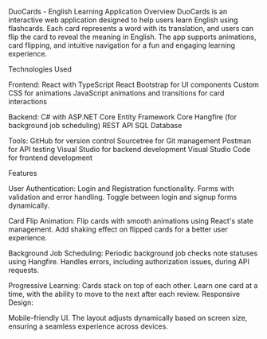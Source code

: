 DuoCards - English Learning Application
Overview
DuoCards is an interactive web application designed to help users learn English using flashcards. Each card represents a word with its translation, and users can flip the card to reveal the meaning in English. The app supports animations, card flipping, and intuitive navigation for a fun and engaging learning experience.

Technologies Used

Frontend:
React with TypeScript
React Bootstrap for UI components
Custom CSS for animations
JavaScript animations and transitions for card interactions

Backend:
C# with ASP.NET Core
Entity Framework Core
Hangfire (for background job scheduling)
REST API
SQL Database

Tools:
GitHub for version control
Sourcetree for Git management
Postman for API testing
Visual Studio for backend development
Visual Studio Code for frontend development

Features

User Authentication:
Login and Registration functionality.
Forms with validation and error handling.
Toggle between login and signup forms dynamically.

Card Flip Animation:
Flip cards with smooth animations using React's state management.
Add shaking effect on flipped cards for a better user experience.

Background Job Scheduling:
Periodic background job checks note statuses using Hangfire.
Handles errors, including authorization issues, during API requests.

Progressive Learning:
Cards stack on top of each other.
Learn one card at a time, with the ability to move to the next after each review.
Responsive Design:

Mobile-friendly UI.
The layout adjusts dynamically based on screen size, ensuring a seamless experience across devices.
